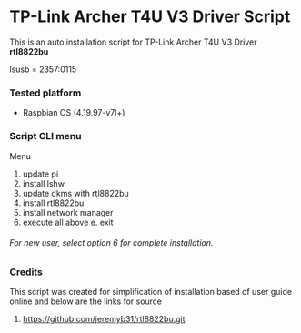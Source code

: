 # TP-Link Archer T4U V3 Driver Script
This is an auto installation script for TP-Link Archer T4U V3 Driver **rtl8822bu**

lsusb = 2357:0115

### Tested platform 
* Raspbian OS (4.19.97-v7l+) 


### Script CLI menu

Menu
1. update pi
2. install lshw
3. update dkms with rtl8822bu
4. install rtl8822bu 
5. install network manager
6. execute all above
e. exit

###### For new user, select option 6 for complete installation.

### Credits 

This script was created for simplification of installation based of user guide online and below are the links for source
1. https://github.com/jeremyb31/rtl8822bu.git
